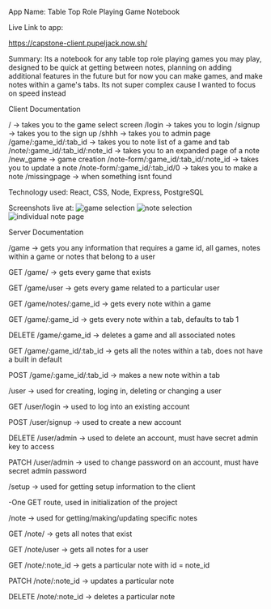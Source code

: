 App Name:
Table Top Role Playing Game Notebook

Live Link to app:

https://capstone-client.pupeljack.now.sh/

Summary:
Its a notebook for any table top role playing games you may play, designed to be quick at getting between notes, planning on adding additional features in the future but for now you can make games, and make notes within a game's tabs. Its not super complex cause I wanted to focus on speed instead 

Client Documentation

/ -> takes you to the game select screen
/login -> takes you to login
/signup -> takes you to the sign up
/shhh -> takes you to admin page
/game/:game_id/:tab_id -> takes you to note list of a game and tab
/note/:game_id/:tab_id/:note_id -> takes you to an expanded page of a note
/new_game -> game creation
/note-form/:game_id/:tab_id/:note_id -> takes you to update a note
/note-form/:game_id/:tab_id/0 -> takes you to make a note 
/missingpage -> when something isnt found

Technology used:
React, CSS, Node, Express, PostgreSQL



Screenshots live at: 
![game selection](https://gyazo.com/2bc3d97251906ac6b36c83786366534d)
![note selection](https://gyazo.com/50621164a9468f9a2fe8a7d924ee2792)
![individual note page](https://gyazo.com/92144ec6e236727b89a10c40e0f29204)


Server Documentation

/game -> gets you any information that requires a game id, all games, notes within a game or notes that belong to a user

GET /game/ -> gets every game that exists

GET /game/user ->  gets every game related to a particular user

GET /game/notes/:game_id -> gets every note within a game

GET /game/:game_id -> gets every note within a tab, defaults to tab 1

DELETE /game/:game_id -> deletes a game and all associated notes

GET /game/:game_id/:tab_id -> gets all the notes within a tab, does not have a built in default

POST /game/:game_id/:tab_id -> makes a new note within a tab

/user -> used for creating, loging in, deleting or changing a user

GET /user/login -> used to log into an existing account

POST /user/signup -> used to create a new account

DELETE /user/admin -> used to delete an account, must have secret admin key to access

PATCH /user/admin -> used to change password on an account, must have secret admin password

/setup -> used for getting setup information to the client

-One GET route, used in initialization of the project

/note -> used for getting/making/updating specific notes 

GET /note/ -> gets all notes that exist

GET /note/user -> gets all notes for a user

GET /note/:note_id -> gets a particular note with id = note_id

PATCH /note/:note_id -> updates a particular note

DELETE /note/:note_id -> deletes a particular note